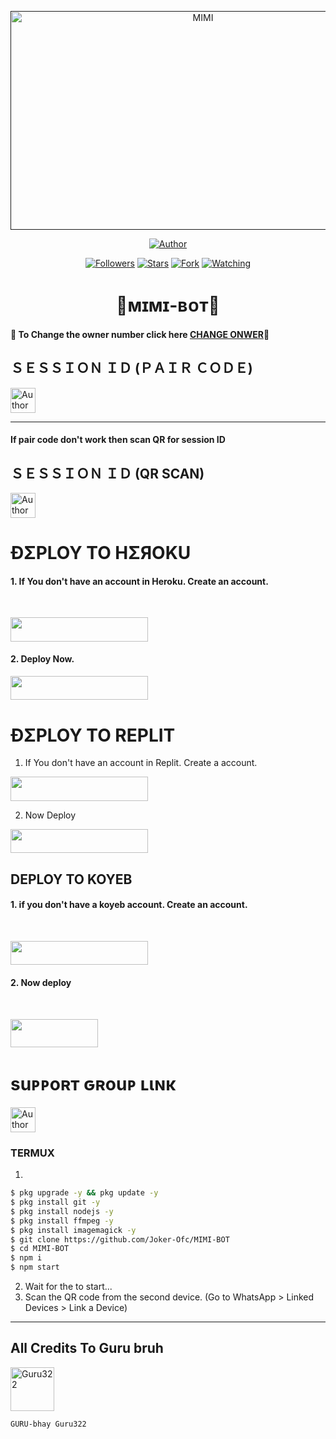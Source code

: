  <p align="center">  
  <a href="">
    <img alt="MIMI" width="600" height="350" src="https://i.ibb.co/f0P1pqq/img12.jpg">
  </a>
</p>



<p align="center">
<a href="https://github.com/Joker-Ofc/MIMI-BOT"><img title="Author" src="https://img.shields.io/badge/MIMI BOT-black?style=for-the-badge&logo=github"></a>
<p/>

<p align="center">
<a href="https://github.com/Joker-Ofc?tab=followers"><img title="Followers" src="https://img.shields.io/github/followers/Joker-Ofc?label=Followers&style=social"></a>
<a href="https://github.com/Joker-Ofc/MIMI-BOT/stargazers/"><img title="Stars" src="https://img.shields.io/github/stars/Joker-Ofc/MIMI-BOT?&style=social"></a>
<a href="https://github.com/Joker-Ofc/MIMI-BOT/network/members"><img title="Fork" src="https://img.shields.io/github/forks/Joker-Ofc/MIMI-BOT?style=social"></a>
<a href="https://github.com/Joker-Ofc/MIMI-BOT/watchers"><img title="Watching" src="https://img.shields.io/github/watchers/Joker-Ofc/MIMI-BOT?label=Watching&style=social"></a>
</p>
 
<h1 align="center">🌈ᴍɪᴍɪ-ʙᴏᴛ🌈</h1>

#### 🪩 To Change the owner number click here [CHANGE ONWER](https://github.com/Joker-Ofc/MIMI-BOT/blob/main/plugins/main-creator.js#L7)🪩

<h2 align="left">ＳＥＳＳＩＯＮ ＩＤ (ＰＡＩＲ ＣＯＤＥ)</h2>
<p align="left">
<a href="https://replit.com/@iycwwwuaaipgfjs/Prince-PairCode?v=1"><img height= "40" title="Author" src="https://img.shields.io/badge/SESSION ID-black?style=for-the-badge&logo=replit"></a>
<p/>

****
#### If pair code don't work then scan QR for session ID


<h2 align="left">ＳＥＳＳＩＯＮ ＩＤ (QR SCAN)</h2>

<a href="https://princebotqr.onrender.com/"><img height= "40" title="Author" src="https://img.shields.io/badge/SESSION ID-black?style=for-the-badge&logo=render"></a>
<p/>


<h1 align="left">ÐΣPLOY TO HΣЯOKU</h1> 

#### 1. If You don't have an account in Heroku. Create an account.
<br>
       <p align="left"><a href="https://signup.heroku.com"> <img src="https://img.shields.io/badge/heroku%20Account-purple?style=for-the-badge&logo=heroku" width="220" height="38.45"/></a></p>

#### 2. Deploy Now.
   <p align="left"><a href="https://heroku.com/deploy?template=https://github.com/Joker-Ofc/MIMI-BOT"> <img src="https://img.shields.io/badge/Heroku%20Deploy-purple?style=for-the-badge&logo=heroku" width="220" height="38.45"/></a></p>



<h1 align="left">ÐΣPLOY TO REPLIT</h1> 

1. If You don't have an account in Replit. Create a account.
    <br>
<p align="left"><a href="https://replit.com/signup"> <img src="https://img.shields.io/badge/replit%20Account-purple?style=for-the-badge&logo=replit" width="220" height="38.45"/></a></p>

2. Now Deploy
    <br>
<p align="left"><a href="https://repl.it/github/Joker-Ofc/MIMI-BOT"> <img src="https://img.shields.io/badge/replit%20Deploy-purple?style=for-the-badge&logo=replit" width="220" height="38.45"/></a></p>

<h2 align="left">DEPLOY TO KOYEB</h2> 

#### 1. if you don't have a koyeb account. Create an account.
   <br>
   <p align="left"><a href="https://app.koyeb.com/auth/signup"> <img src="https://img.shields.io/badge/Koyeb account-purple?style=for-the-badge&logo=koyeb" width="220" height="38.45"/></a></p>

#### 2. Now deploy
   <br>
  <p align="left"><a href="https://app.koyeb.com/apps/deploy?type=git&repository=github.com%2FJoker-Ofc%2FMIMI-BOT&branch=main&namejokerofc&builder=dockerfile&env[DATABASE_URL]=&env[SESSION_ID]=your+sessionid+here&env[PREFIX]=!&env[MODE]=public&env=[autoRead]=false&env[statusview]=false&env[REMOVEBG_KEY]=your+rmbg+key&env[antidelete]=false"> <img src="https://www.koyeb.com/static/images/deploy/button.svg" width="140" height="45.45"/></a></p>


<h1 align="left">suᴘᴘoʀт ԍʀouᴘ ʟιɴκ</h1>



   <p align="left">
      <a href="https://chat.whatsapp.com/Jo5bmHMAlZpEIp75mKbwxP"><img height= "40" length= "10" title="Author" src="https://img.shields.io/badge/Support Group-25D366?style=for-the-badge&logo=whatsApp&logoColor=white"></a>
     <p/>



 


### TERMUX
1. 
```sh
$ pkg upgrade -y && pkg update -y
$ pkg install git -y
$ pkg install nodejs -y
$ pkg install ffmpeg -y
$ pkg install imagemagick -y
$ git clone https://github.com/Joker-Ofc/MIMI-BOT
$ cd MIMI-BOT
$ npm i 
$ npm start
```
2. Wait for the to start...
3. Scan the QR code from the second device. (Go to WhatsApp > Linked Devices > Link a Device) 
---------

<h2 align="left">All Credits To Guru bruh</h2>

<a href="https://github.com/Guru322"><img src="https://github.com/Guru322.png" width="70" height="70" alt="Guru322"/></a>
  
`GURU-bhay Guru322`

